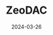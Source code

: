 ---  
layout: startup_page  
title: "ZeoDAC"  
id: "zeodac.com"  
permalink: "/zeodaczeodac.com03262024/"  
website: "https://www.zeodac.com/"  
funding_round: ""  
funding_amount: ""  
investors: "Wilson Hill Ventures, Caltech, Coca-Cola Europacific Partners, Freeflow Ventures, Global Brain"  
about: "ZeoDAC, Inc. is a technology company focused on direct air capture of carbon dioxide using advanced zeolite materials. Their process enables rapid scale-up for efficient carbon capture and offers a diverse end-product strategy, aiming for large-scale commercial carbon capture and utilization. The company's technology also captures water, enabling the production of valuable end-products."  
markets: "Cleantech, Carbon Capture"  
hq: "Atlanta, Georgia, United States"  
founded_year: "2023"  
linkedin: "https://www.linkedin.com/company/zeodac-inc"  
twitter: ""  
instagram: ""  
facebook: ""  
crunchbase: ""  
pitchbook: "https://pitchbook.com/profiles/company/592446-25"  

date_display: "26-Mar-2024"  
date: "2024-03-26"

# SEO Optimization  
meta_title: "ZeoDAC"  
meta_description: "ZeoDAC, ZeoDAC, Inc. is a technology company focused on direct air capture of carbon dioxide using advanced zeolite materials. Their process enables rapid sca..."  
meta_keywords: "ZeoDAC, Cleantech, Carbon Capture,  funding"  
canonical_url: "https://startup.projectstartups.com/zeodaczeodac.com03262024/"  
---